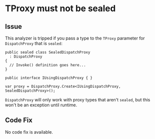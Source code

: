 # TProxy must not be sealed

## Issue

This analyzer is tripped if you pass a type to the `TProxy` parameter for `DispatchProxy` that is `sealed`:

```
public sealed class SealedDispatchProxy
  : DispatchProxy
{
  // Invoke() definition goes here...
}

public interface IUsingDispatchProxy { }

var proxy = DispatchProxy.Create<IUsingDispatchProxy, SealedDispatchProxy>();
```

`DispatchProxy` will only work with proxy types that aren't `sealed`, but this won't be an exception until runtime.

## Code Fix

No code fix is available.